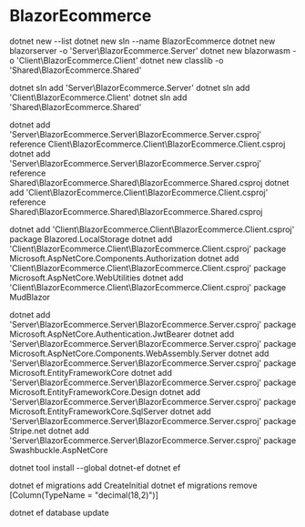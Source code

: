 # BlazorEcommerce

dotnet new --list
dotnet new sln --name BlazorEcommerce
dotnet new blazorserver -o 'Server\BlazorEcommerce.Server'
dotnet new blazorwasm -o 'Client\BlazorEcommerce.Client'
dotnet new classlib -o 'Shared\BlazorEcommerce.Shared'

dotnet sln add 'Server\BlazorEcommerce.Server'
dotnet sln add 'Client\BlazorEcommerce.Client'
dotnet sln add 'Shared\BlazorEcommerce.Shared'

dotnet add 'Server\BlazorEcommerce.Server\BlazorEcommerce.Server.csproj' reference Client\BlazorEcommerce.Client\BlazorEcommerce.Client.csproj
dotnet add 'Server\BlazorEcommerce.Server\BlazorEcommerce.Server.csproj' reference Shared\BlazorEcommerce.Shared\BlazorEcommerce.Shared.csproj
dotnet add 'Client\BlazorEcommerce.Client\BlazorEcommerce.Client.csproj' reference Shared\BlazorEcommerce.Shared\BlazorEcommerce.Shared.csproj

dotnet add 'Client\BlazorEcommerce.Client\BlazorEcommerce.Client.csproj' package Blazored.LocalStorage
dotnet add 'Client\BlazorEcommerce.Client\BlazorEcommerce.Client.csproj' package Microsoft.AspNetCore.Components.Authorization
dotnet add 'Client\BlazorEcommerce.Client\BlazorEcommerce.Client.csproj' package Microsoft.AspNetCore.WebUtilities
dotnet add 'Client\BlazorEcommerce.Client\BlazorEcommerce.Client.csproj' package MudBlazor

dotnet add 'Server\BlazorEcommerce.Server\BlazorEcommerce.Server.csproj' package Microsoft.AspNetCore.Authentication.JwtBearer
dotnet add 'Server\BlazorEcommerce.Server\BlazorEcommerce.Server.csproj' package Microsoft.AspNetCore.Components.WebAssembly.Server
dotnet add 'Server\BlazorEcommerce.Server\BlazorEcommerce.Server.csproj' package Microsoft.EntityFrameworkCore
dotnet add 'Server\BlazorEcommerce.Server\BlazorEcommerce.Server.csproj' package Microsoft.EntityFrameworkCore.Design
dotnet add 'Server\BlazorEcommerce.Server\BlazorEcommerce.Server.csproj' package Microsoft.EntityFrameworkCore.SqlServer
dotnet add 'Server\BlazorEcommerce.Server\BlazorEcommerce.Server.csproj' package Stripe.net
dotnet add 'Server\BlazorEcommerce.Server\BlazorEcommerce.Server.csproj' package Swashbuckle.AspNetCore



dotnet tool install --global dotnet-ef
dotnet ef

dotnet ef migrations add CreateInitial
dotnet ef migrations remove
[Column(TypeName = "decimal(18,2)")]

dotnet ef database update
